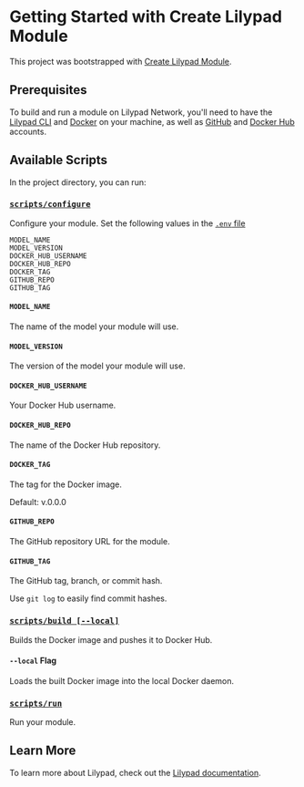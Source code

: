 # Getting Started with Create Lilypad Module

This project was bootstrapped with [Create Lilypad Module](https://github.com/DevlinRocha/create-lilypad-module).

## Prerequisites

To build and run a module on Lilypad Network, you'll need to have the [Lilypad CLI](https://docs.lilypad.tech/lilypad/lilypad-testnet/install-run-requirements) and [Docker](https://www.docker.com/) on your machine, as well as [GitHub](https://github.com/) and [Docker Hub](https://hub.docker.com/) accounts.

## Available Scripts

In the project directory, you can run:

### [`scripts/configure`](scripts/configure)

Configure your module.
Set the following values in the [`.env` file](.env)

```
MODEL_NAME
MODEL_VERSION
DOCKER_HUB_USERNAME
DOCKER_HUB_REPO
DOCKER_TAG
GITHUB_REPO
GITHUB_TAG
```

#### `MODEL_NAME`

The name of the model your module will use.

#### `MODEL_VERSION`

The version of the model your module will use.

#### `DOCKER_HUB_USERNAME`

Your Docker Hub username.

#### `DOCKER_HUB_REPO`

The name of the Docker Hub repository.

#### `DOCKER_TAG`

The tag for the Docker image.

Default: v.0.0.0

#### `GITHUB_REPO`

The GitHub repository URL for the module.

#### `GITHUB_TAG`

The GitHub tag, branch, or commit hash.

Use `git log` to easily find commit hashes.

### [`scripts/build [--local]`](scripts/build)

Builds the Docker image and pushes it to Docker Hub.

#### `--local` Flag

Loads the built Docker image into the local Docker daemon.

### [`scripts/run`](scripts/run)

Run your module.

## Learn More

To learn more about Lilypad, check out the [Lilypad documentation](https://docs.lilypad.tech/lilypad).
